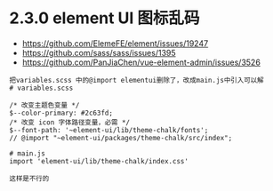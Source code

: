 # 2.3.0 element UI 图标乱码


-  https://github.com/ElemeFE/element/issues/19247
-  https://github.com/sass/sass/issues/1395
-  https://github.com/PanJiaChen/vue-element-admin/issues/3526


```
把variables.scss 中的@import elementui删除了，改成main.js中引入可以解
# variables.scss 

/* 改变主题色变量 */
$--color-primary: #2c63fd;
/* 改变 icon 字体路径变量，必需 */
$--font-path: '~element-ui/lib/theme-chalk/fonts';
// @import "~element-ui/packages/theme-chalk/src/index";

# main.js
import 'element-ui/lib/theme-chalk/index.css'

这样是不行的


```
